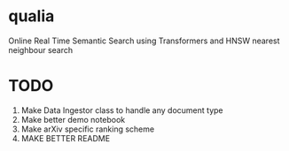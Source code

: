 # qualia
Online Real Time Semantic Search using Transformers and HNSW nearest neighbour search

TODO
====

1. Make Data Ingestor class to handle any document type
2. Make better demo notebook
3. Make arXiv specific ranking scheme
4. MAKE BETTER README
